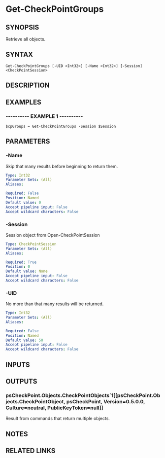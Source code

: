 # Get-CheckPointGroups

## SYNOPSIS
Retrieve all objects.

## SYNTAX

```
Get-CheckPointGroups [-UID <Int32>] [-Name <Int32>] [-Session] <CheckPointSession>
```

## DESCRIPTION

## EXAMPLES

### ----------  EXAMPLE 1  ----------
```
$cpGroups = Get-CheckPointGroups -Session $Session
```

## PARAMETERS

### -Name
Skip that many results before beginning to return them.

```yaml
Type: Int32
Parameter Sets: (All)
Aliases: 

Required: False
Position: Named
Default value: 0
Accept pipeline input: False
Accept wildcard characters: False
```

### -Session
Session object from Open-CheckPointSession

```yaml
Type: CheckPointSession
Parameter Sets: (All)
Aliases: 

Required: True
Position: 0
Default value: None
Accept pipeline input: False
Accept wildcard characters: False
```

### -UID
No more than that many results will be returned.

```yaml
Type: Int32
Parameter Sets: (All)
Aliases: 

Required: False
Position: Named
Default value: 50
Accept pipeline input: False
Accept wildcard characters: False
```

## INPUTS

## OUTPUTS

### psCheckPoint.Objects.CheckPointObjects`1[[psCheckPoint.Objects.CheckPointObject, psCheckPoint, Version=0.5.0.0, Culture=neutral, PublicKeyToken=null]]
Result from commands that return multiple objects.

## NOTES

## RELATED LINKS


